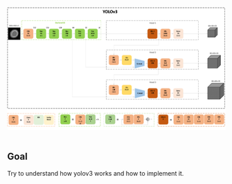 <div align="center">
  <img src="../resources/yolov3.png"/>
</div>
<br />

Goal
----

Try to understand how yolov3 works and how to implement it.
